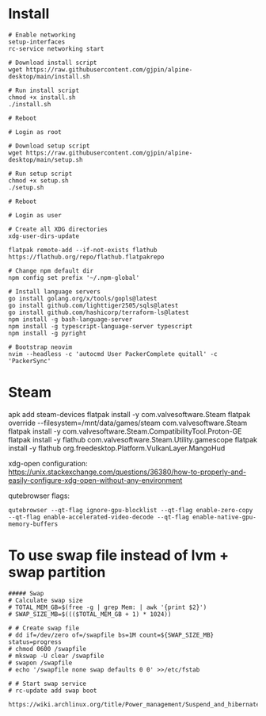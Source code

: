 # Install
```
# Enable networking
setup-interfaces
rc-service networking start

# Download install script
wget https://raw.githubusercontent.com/gjpin/alpine-desktop/main/install.sh

# Run install script
chmod +x install.sh
./install.sh

# Reboot

# Login as root

# Download setup script
wget https://raw.githubusercontent.com/gjpin/alpine-desktop/main/setup.sh

# Run setup script
chmod +x setup.sh
./setup.sh

# Reboot

# Login as user

# Create all XDG directories
xdg-user-dirs-update

flatpak remote-add --if-not-exists flathub https://flathub.org/repo/flathub.flatpakrepo

# Change npm default dir
npm config set prefix '~/.npm-global'

# Install language servers
go install golang.org/x/tools/gopls@latest
go install github.com/lighttiger2505/sqls@latest
go install github.com/hashicorp/terraform-ls@latest
npm install -g bash-language-server
npm install -g typescript-language-server typescript
npm install -g pyright

# Bootstrap neovim
nvim --headless -c 'autocmd User PackerComplete quitall' -c 'PackerSync'
```

# Steam
apk add steam-devices
flatpak install -y com.valvesoftware.Steam
flatpak override --filesystem=/mnt/data/games/steam com.valvesoftware.Steam
flatpak install -y com.valvesoftware.Steam.CompatibilityTool.Proton-GE
flatpak install -y flathub com.valvesoftware.Steam.Utility.gamescope
flatpak install -y flathub org.freedesktop.Platform.VulkanLayer.MangoHud

xdg-open configuration:
https://unix.stackexchange.com/questions/36380/how-to-properly-and-easily-configure-xdg-open-without-any-environment

qutebrowser flags:
```
qutebrowser --qt-flag ignore-gpu-blocklist --qt-flag enable-zero-copy --qt-flag enable-accelerated-video-decode --qt-flag enable-native-gpu-memory-buffers 
```


# To use swap file instead of lvm + swap partition
```
##### Swap
# Calculate swap size
# TOTAL_MEM_GB=$(free -g | grep Mem: | awk '{print $2}')
# SWAP_SIZE_MB=$((($TOTAL_MEM_GB + 1) * 1024))

# # Create swap file
# dd if=/dev/zero of=/swapfile bs=1M count=${SWAP_SIZE_MB} status=progress
# chmod 0600 /swapfile
# mkswap -U clear /swapfile
# swapon /swapfile
# echo '/swapfile none swap defaults 0 0' >>/etc/fstab

# # Start swap service
# rc-update add swap boot

https://wiki.archlinux.org/title/Power_management/Suspend_and_hibernate#Hibernation_into_swap_file
```
